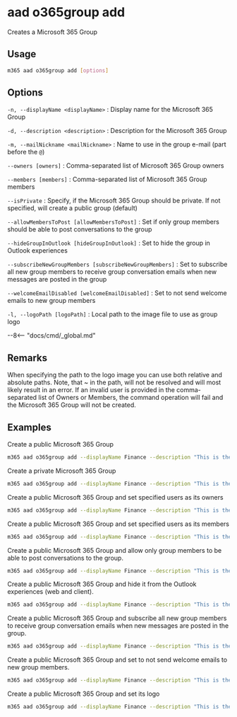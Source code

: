 # aad o365group add

Creates a Microsoft 365 Group

## Usage

```sh
m365 aad o365group add [options]
```

## Options

`-n, --displayName <displayName>`
: Display name for the Microsoft 365 Group

`-d, --description <description>`
: Description for the Microsoft 365 Group

`-m, --mailNickname <mailNickname>`
: Name to use in the group e-mail (part before the `@`)

`--owners [owners]`
: Comma-separated list of Microsoft 365 Group owners

`--members [members]`
: Comma-separated list of Microsoft 365 Group members

`--isPrivate`
: Specify, if the Microsoft 365 Group should be private. If not specified, will create a public group (default)

`--allowMembersToPost [allowMembersToPost]`
: Set if only group members should be able to post conversations to the group

`--hideGroupInOutlook [hideGroupInOutlook]`
: Set to hide the group in Outlook experiences

`--subscribeNewGroupMembers [subscribeNewGroupMembers]`
: Set to subscribe all new group members to receive group conversation emails when new messages are posted in the group

`--welcomeEmailDisabled [welcomeEmailDisabled]`
: Set to not send welcome emails to new group members

`-l, --logoPath [logoPath]`
: Local path to the image file to use as group logo

--8<-- "docs/cmd/_global.md"

## Remarks

When specifying the path to the logo image you can use both relative and absolute paths. Note, that ~ in the path, will not be resolved and will most likely result in an error.
If an invalid user is provided in the comma-separated list of Owners or Members, the command operation will fail and the Microsoft 365 Group will not be created.

## Examples

Create a public Microsoft 365 Group

```sh
m365 aad o365group add --displayName Finance --description "This is the Contoso Finance Group. Please come here and check out the latest news, posts, files, and more." --mailNickname finance
```

Create a private Microsoft 365 Group

```sh
m365 aad o365group add --displayName Finance --description "This is the Contoso Finance Group. Please come here and check out the latest news, posts, files, and more." --mailNickname finance --isPrivate
```

Create a public Microsoft 365 Group and set specified users as its owners

```sh
m365 aad o365group add --displayName Finance --description "This is the Contoso Finance Group. Please come here and check out the latest news, posts, files, and more." --mailNickname finance --owners "DebraB@contoso.onmicrosoft.com,DiegoS@contoso.onmicrosoft.com"
```

Create a public Microsoft 365 Group and set specified users as its members

```sh
m365 aad o365group add --displayName Finance --description "This is the Contoso Finance Group. Please come here and check out the latest news, posts, files, and more." --mailNickname finance --members "DebraB@contoso.onmicrosoft.com,DiegoS@contoso.onmicrosoft.com"
```

Create a public Microsoft 365 Group and allow only group members to be able to post conversations to the group.

```sh
m365 aad o365group add --displayName Finance --description "This is the Contoso Finance Group. Please come here and check out the latest news, posts, files, and more." --mailNickname finance --allowMembersToPost
```

Create a public Microsoft 365 Group and hide it from the Outlook experiences (web and client).

```sh
m365 aad o365group add --displayName Finance --description "This is the Contoso Finance Group. Please come here and check out the latest news, posts, files, and more." --mailNickname finance --hideGroupInOutlook
```

Create a public Microsoft 365 Group and subscribe all new group members to receive group conversation emails when new messages are posted in the group.

```sh
m365 aad o365group add --displayName Finance --description "This is the Contoso Finance Group. Please come here and check out the latest news, posts, files, and more." --mailNickname finance --subscribeNewGroupMembers
```

Create a public Microsoft 365 Group and set to not send welcome emails to new group members.

```sh
m365 aad o365group add --displayName Finance --description "This is the Contoso Finance Group. Please come here and check out the latest news, posts, files, and more." --mailNickname finance --welcomeEmailDisabled
```

Create a public Microsoft 365 Group and set its logo

```sh
m365 aad o365group add --displayName Finance --description "This is the Contoso Finance Group. Please come here and check out the latest news, posts, files, and more." --mailNickname finance --logoPath images/logo.png
```
